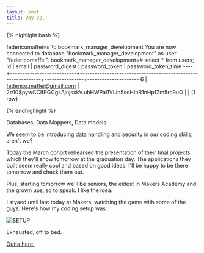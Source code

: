```yaml
---
layout: post
title: Day 32.
---
```


{% highlight bash %}

federicomaffei=# \c bookmark_manager_development 
You are now connected to database "bookmark_manager_development" as user "federicomaffei".
bookmark_manager_development=# select * from users;
 id |           email           |                       password_digest                        | password_token | password_token_time 
----+---------------------------+--------------------------------------------------------------+----------------+---------------------
  6 | federico.maffei@gmail.com | $2a$10$pywCClfPGCgsAjnjsxkV.uhHWPal1VIJn5soHIhR1nHp1Zm5rc9uO |                | 
(1 row)


{% endhighlight %}

Databases, Data Mappers, Data models.

We seem to be introducing data handling and security in our coding skills, aren't we?

Today the March cohort rehearsed the presentation of their final projects, which they'll show tomorrow at the graduation day. The applications they built seem really cool and based on good ideas. I'll be happy to be there tomorrow and check them out.

Plus, starting tomorrow we'll be seniors, the eldest in Makers Academy and the grown ups, so to speak. I like the idea.

I styaed until late today at Makers, watching the game with some of the guys. Here's how my coding setup was:

![SETUP](http://federicomaffei.github.io/public/images/footy.jpg)

Exhausted, off to bed.

[Outta here.](https://www.youtube.com/watch?v=ycu7i7hbcFU)


